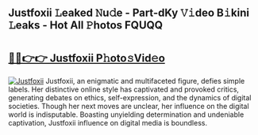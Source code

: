 ## Justfoxii 𝙻eaked 𝙽u𝚍e - Part-dKy 𝚅𝚒deo B𝚒kini 𝙻eaks - Hot All 𝙿hotos FQUQQ

# <h2><a href="http://ld0sglk.urlbe.top/?page=Justfoxii">🔗🔗👉👉 Justfoxii P𝚑oto𝚜Vid𝚎o</a></h2>

[![Justfoxii](https://i.imgur.com/eBuTRDB.gif)](http://ld0sglk.urlbe.top/?page=Justfoxii)
Justfoxii, an enigmatic and multifaceted figure, defies simple labels. Her distinctive online style has captivated and provoked critics, generating debates on ethics, self-expression, and the dynamics of digital societies. Though her next moves are unclear, her influence on the digital world is indisputable. Boasting unyielding determination and undeniable captivation, Justfoxii influence on digital media is boundless.
